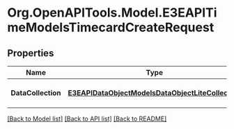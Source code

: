 
# Org.OpenAPITools.Model.E3EAPITimeModelsTimecardCreateRequest

## Properties

Name | Type | Description | Notes
------------ | ------------- | ------------- | -------------
**DataCollection** | [**E3EAPIDataObjectModelsDataObjectLiteCollection**](E3EAPIDataObjectModelsDataObjectLiteCollection.md) | Gets or sets the DataCollection. | [optional] 

[[Back to Model list]](../README.md#documentation-for-models)
[[Back to API list]](../README.md#documentation-for-api-endpoints)
[[Back to README]](../README.md)

